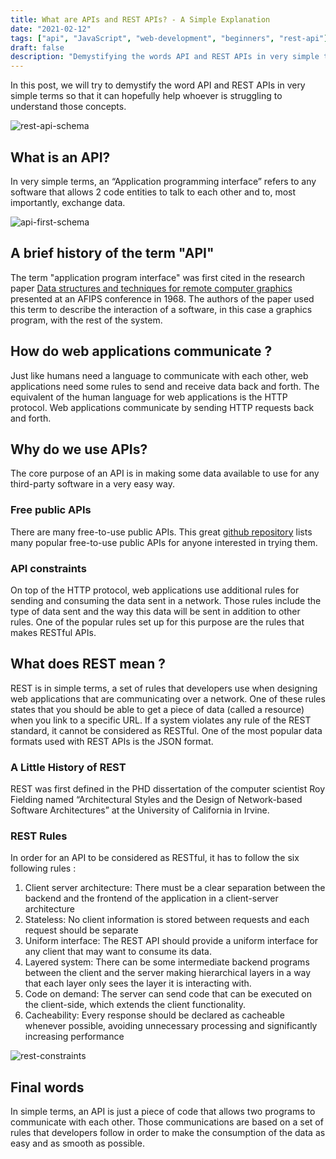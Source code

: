 ```yaml
---
title: What are APIs and REST APIs? - A Simple Explanation
date: "2021-02-12"
tags: ["api", "JavaScript", "web-development", "beginners", "rest-api"]
draft: false
description: "Demystifying the words API and REST APIs in very simple terms"
---
```


In this post, we will try to demystify the word API and REST APIs in very simple terms so that it can hopefully help whoever is struggling to understand those concepts.

![rest-api-schema](/images/rest-api-schema.png)

## What is an API?

In very simple terms, an “Application programming interface” refers to any software that allows 2 code entities to talk to each other and to, most importantly, exchange data.

![api-first-schema](/images/api-first-schema.jpeg)

## A brief history of the term "API"

The term "application program interface" was first cited in the research paper [Data structures and techniques for remote computer graphics](https://www.computer.org/csdl/pds/api/csdl/proceedings/download-article/12OmNyRPgFZ/pdf) presented at an AFIPS conference in 1968.
The authors of the paper used this term to describe the interaction of a software, in this case a graphics program, with the rest of the system.

## How do web applications communicate ?

Just like humans need a language to communicate with each other, web applications need some rules to send and receive data back and forth.
The equivalent of the human language for web applications is the HTTP protocol. Web applications communicate by sending HTTP requests back and forth.

## Why do we use APIs?

The core purpose of an API is in making some data available to use for any third-party software in a very easy way.

### Free public APIs

There are many free-to-use public APIs. This great [github repository](https://github.com/public-apis/public-apis) lists many popular free-to-use public APIs for anyone interested in trying them.

### API constraints

On top of the HTTP protocol, web applications use additional rules for sending and consuming the data sent in a network.
Those rules include the type of data sent and the way this data will be sent in addition to other rules. One of the popular rules set up for this purpose are the rules that makes RESTful APIs.

## What does REST mean ?

REST is in simple terms, a set of rules that developers use when designing web applications that are communicating over a network.
One of these rules states that you should be able to get a piece of data (called a resource) when you link to a specific URL.
If a system violates any rule of the REST standard, it cannot be considered as RESTful. One of the most popular data formats used with REST APIs is the JSON format.

### A Little History of REST

REST was first defined in the PHD dissertation of the computer scientist Roy Fielding named “Architectural Styles and the Design of Network-based Software Architectures” at the University of California in Irvine.

### REST Rules

In order for an API to be considered as RESTful, it has to follow the six following rules :

1. Client server architecture: There must be a clear separation between the backend and the frontend of the application in a client-server architecture
2. Stateless: No client information is stored between requests and each request should be separate
3. Uniform interface: The REST API should provide a uniform interface for any client that may want to consume its data.
4. Layered system: There can be some intermediate backend programs between the client and the server making hierarchical layers in a way that each layer only sees the layer it is interacting with.
5. Code on demand: The server can send code that can be executed on the client-side, which extends the client functionality.
6. Cacheability: Every response should be declared as cacheable whenever possible, avoiding unnecessary processing and significantly increasing performance

![rest-constraints](/images/rest-constraints.png)

## Final words

In simple terms, an API is just a piece of code that allows two programs to communicate with each other.
Those communications are based on a set of rules that developers follow in order to make the consumption of the data as easy and as smooth as possible.
